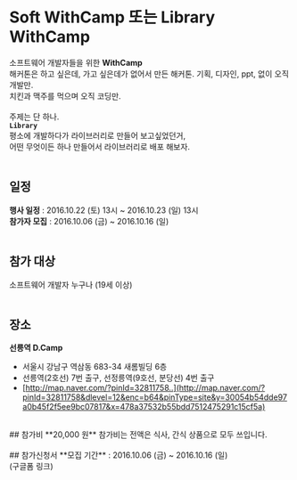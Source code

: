 # Soft WithCamp 또는 Library WithCamp
소프트웨어 개발자들을 위한 **WithCamp**<br>
해커톤은 하고 싶은데, 가고 싶은데가 없어서 만든 해커톤. 기획, 디자인, ppt, 없이 오직 개발만.<br>
치킨과 맥주를 먹으며 오직 코딩만. 
<br>
<br>
주제는 단 하나.<br>
**`Library`**<br>
평소에 개발하다가 라이브러리로 만들어 보고싶었던거,<br>
어떤 무엇이든 하나 만들어서 라이브러리로 배포 해보자.
<br>
<br>
## 일정
**행사 일정** : 2016.10.22 (토) 13시 ~ 2016.10.23 (일) 13시<br>
**참가자 모집** : 2016.10.06 (금) ~ 2016.10.16 (일)
<br>
<br>
## 참가 대상
소프트웨어 개발자 누구나 (19세 이상)
<br>
<br>
## 장소
**선릉역 D.Camp**
- 서울시 강남구 역삼동 683-34 새롬빌딩 6층
- 선릉역(2호선) 7번 출구, 선정릉역(9호선, 분당선) 4번 출구
- [http://map.naver.com/?pinId=32811758..](http://map.naver.com/?pinId=32811758&dlevel=12&enc=b64&pinType=site&y=30054b54dde97a0b45f2f5ee9bc07817&x=478a37532b55bdd7512475291c15cf5a)

<br>
## 참가비
**20,000 원**
참가비는 전액은 식사, 간식 상품으로 모두 쓰입니다.
<br>
<br>
## 참가신청서
**모집 기간** : 2016.10.06 (금) ~ 2016.10.16 (일)<br>
(구글폼 링크)
